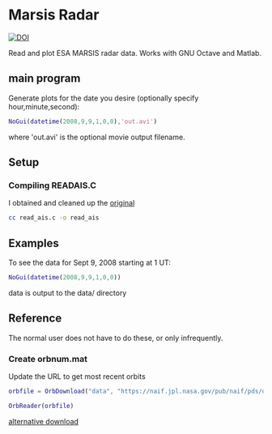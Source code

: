 # Marsis Radar

[![DOI](https://zenodo.org/badge/24042603.svg)](https://zenodo.org/badge/latestdoi/24042603)

Read and plot ESA MARSIS radar data.
Works with GNU Octave and Matlab.

## main program

Generate plots for the date you desire (optionally specify hour,minute,second):

```matlab
NoGui(datetime(2008,9,9,1,0,0),'out.avi')
```

where 'out.avi' is the optional movie output filename.

## Setup

### Compiling READAIS.C

I obtained and cleaned up the
[original](http://www-pw.physics.uiowa.edu/marsx/Gurnett_etal_GRL_2015/VOLUME/SOFTWARE/READAIS.C)

```sh
cc read_ais.c -o read_ais
```

## Examples

To see the data for Sept 9, 2008 starting at 1 UT:

```matlab
NoGui(datetime(2008,9,9,1,0,0))
```

data is output to the data/ directory

## Reference

The normal user does not have to do these, or only infrequently.

### Create orbnum.mat

Update the URL to get most recent orbits

```matlab
orbfile = OrbDownload("data", "https://naif.jpl.nasa.gov/pub/naif/pds/data/mex-e_m-spice-6-v2.0/mexsp_2000/EXTRAS/ORBNUM/ORMM_MERGED_01825.ORB")

OrbReader(orbfile)
```

[alternative download](http://ssols01.esac.esa.int/adcs/SPICE/ftp_browse.php?mission=MEX&type=orbnum)
